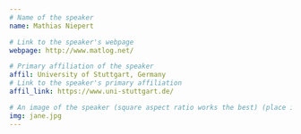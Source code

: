 ```yaml
---
# Name of the speaker
name: Mathias Niepert

# Link to the speaker's webpage
webpage: http://www.matlog.net/

# Primary affiliation of the speaker
affil: University of Stuttgart, Germany
# Link to the speaker's primary affiliation
affil_link: https://www.uni-stuttgart.de/

# An image of the speaker (square aspect ratio works the best) (place in the `assets/img/speakers` directory)
img: jane.jpg
---
```


<!-- Whatever you write below will show up as the speaker's bio -->

